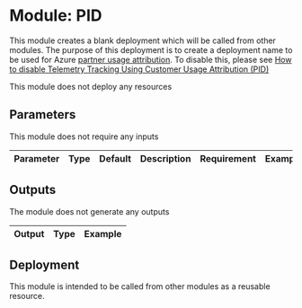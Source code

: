 # Module: PID

This module creates a blank deployment which will be called from other modules. The purpose of this deployment is to create a deployment name to be used for Azure [partner usage attribution](https://docs.microsoft.com/azure/marketplace/azure-partner-customer-usage-attribution). To disable this, please see [How to disable Telemetry Tracking Using Customer Usage Attribution (PID)](https://github.com/azure/NoOpsAccelerator/wiki/PartnerUsage)

This module does not deploy any resources

## Parameters

This module does not require any inputs

| Parameter | Type | Default | Description | Requirement | Example |
| --------- | ---- | ------- | ----------- | ----------- | ------- |

## Outputs

The module does not generate any outputs

| Output | Type | Example |
| ------ | ---- | ------- |

## Deployment

This module is intended to be called from other modules as a reusable resource.
